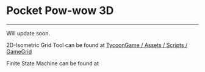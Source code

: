 # Pocket Pow-wow 3D
---
Will update soon.

2D-Isometric Grid Tool can be found at [TycoonGame / Assets / Scripts / GameGrid](https://github.com/ACour008/TycoonGame/tree/main/Assets/Scripts/GameGrid)

Finite State Machine can be found at 
